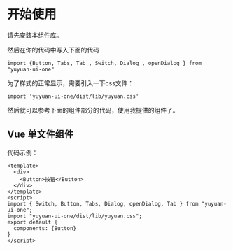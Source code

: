 # 开始使用
请先[安装](#/doc/install)本组件库。

然后在你的代码中写入下面的代码

```
import {Button, Tabs, Tab , Switch, Dialog , openDialog } from "yuyuan-ui-one"
```
为了样式的正常显示，需要引入一下css文件：
```
import 'yuyuan-ui-one/dist/lib/yuyuan.css'
```
然后就可以参考下面的组件部分的代码，使用我提供的组件了。

## Vue 单文件组件

代码示例：

```
<template>
  <div>
    <Button>按钮</Button>
  </div>
</template>
<script>
import { Switch, Button, Tabs, Dialog, openDialog, Tab } from "yuyuan-ui-one";
import "yuyuan-ui-one/dist/lib/yuyuan.css";
export default {
  components: {Button}
}
</script>
```

